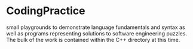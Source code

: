 # CodingPractice
small playgrounds to demonstrate language fundamentals and syntax as well as programs representing solutions to software engineering puzzles. The bulk of the work is contained within the C++ directory at this time.
